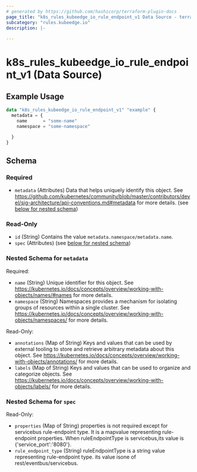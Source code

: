 ```yaml
---
# generated by https://github.com/hashicorp/terraform-plugin-docs
page_title: "k8s_rules_kubeedge_io_rule_endpoint_v1 Data Source - terraform-provider-k8s"
subcategory: "rules.kubeedge.io"
description: |-
  
---
```


# k8s_rules_kubeedge_io_rule_endpoint_v1 (Data Source)



## Example Usage

```terraform
data "k8s_rules_kubeedge_io_rule_endpoint_v1" "example" {
  metadata = {
    name      = "some-name"
    namespace = "some-namespace"

  }
}
```

<!-- schema generated by tfplugindocs -->
## Schema

### Required

- `metadata` (Attributes) Data that helps uniquely identify this object. See https://github.com/kubernetes/community/blob/master/contributors/devel/sig-architecture/api-conventions.md#metadata for more details. (see [below for nested schema](#nestedatt--metadata))

### Read-Only

- `id` (String) Contains the value `metadata.namespace/metadata.name`.
- `spec` (Attributes) (see [below for nested schema](#nestedatt--spec))

<a id="nestedatt--metadata"></a>
### Nested Schema for `metadata`

Required:

- `name` (String) Unique identifier for this object. See https://kubernetes.io/docs/concepts/overview/working-with-objects/names/#names for more details.
- `namespace` (String) Namespaces provides a mechanism for isolating groups of resources within a single cluster. See https://kubernetes.io/docs/concepts/overview/working-with-objects/namespaces/ for more details.

Read-Only:

- `annotations` (Map of String) Keys and values that can be used by external tooling to store and retrieve arbitrary metadata about this object. See https://kubernetes.io/docs/concepts/overview/working-with-objects/annotations/ for more details.
- `labels` (Map of String) Keys and values that can be used to organize and categorize objects. See https://kubernetes.io/docs/concepts/overview/working-with-objects/labels/ for more details.


<a id="nestedatt--spec"></a>
### Nested Schema for `spec`

Read-Only:

- `properties` (Map of String) properties is not required except for servicebus rule-endpoint type. It is a mapvalue representing rule-endpoint properties. When ruleEndpointType is servicebus,its value is {'service_port':'8080'}.
- `rule_endpoint_type` (String) ruleEndpointType is a string value representing rule-endpoint type. its value isone of rest/eventbus/servicebus.
